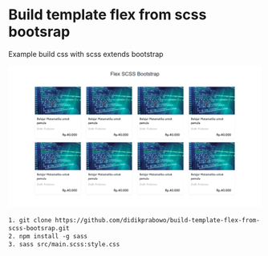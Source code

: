 # Build template flex from scss bootsrap

Example build css with scss extends bootstrap

<img src="img/ss.png"/><br>
```
1. git clone https://github.com/didikprabowo/build-template-flex-from-scss-bootsrap.git
2. npm install -g sass
3. sass src/main.scss:style.css 

```